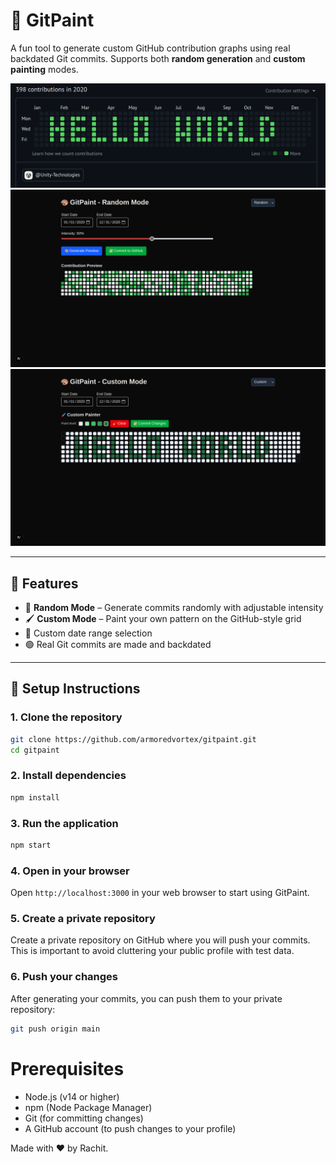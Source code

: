 # 🎨 GitPaint

A fun tool to generate custom GitHub contribution graphs using real backdated Git commits. Supports both **random generation** and **custom painting** modes.

![GitPaint Preview](./screenshots/github.png)
![GitPaint Preview](./screenshots/random.png)
![GitPaint Preview](./screenshots/custom.png)

---

## 🚀 Features

- 🎲 **Random Mode** – Generate commits randomly with adjustable intensity
- 🖌️ **Custom Mode** – Paint your own pattern on the GitHub-style grid
- 📆 Custom date range selection
- 🟢 Real Git commits are made and backdated

---

## 🔧 Setup Instructions

### 1. Clone the repository

```bash
git clone https://github.com/armoredvortex/gitpaint.git
cd gitpaint
```

### 2. Install dependencies

```bash
npm install
```

### 3. Run the application

```bash
npm start
```

### 4. Open in your browser

Open `http://localhost:3000` in your web browser to start using GitPaint.

### 5. Create a private repository

Create a private repository on GitHub where you will push your commits. This is important to avoid cluttering your public profile with test data.

### 6. Push your changes

After generating your commits, you can push them to your private repository:

```bash
git push origin main
```

# Prerequisites

- Node.js (v14 or higher)
- npm (Node Package Manager)
- Git (for committing changes)
- A GitHub account (to push changes to your profile)

Made with ❤️ by Rachit.
